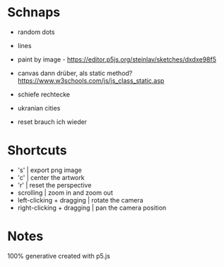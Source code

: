 # Schnaps

* random dots
* lines
* paint by image - https://editor.p5js.org/steinlav/sketches/dxdxe98f5
* canvas dann drüber, als static method? https://www.w3schools.com/js/js_class_static.asp 
* schiefe rechtecke

* ukranian cities

* reset brauch ich wieder

# Shortcuts
* 's' | export png image
* 'c' | center the artwork
* 'r' | reset the perspective
* scrolling | zoom in and zoom out 
* left-clicking + dragging | rotate the camera
* right-clicking + dragging | pan the camera position

# Notes
100% generative
created with p5.js